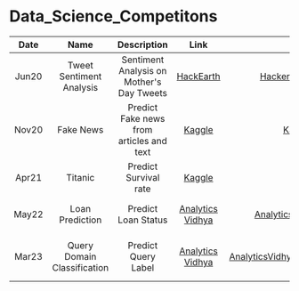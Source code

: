 # Data_Science_Competitons

|<b>Date</b> | <b>Name</b> | <b>Description</b> | <b>Link</b> | <b>Repository</b> | <b>Outcome</b> | <b>Deployment</b> | 
| :---:| :-:|:-: |:-: |:-: |:-: | :-:|
| Jun20| Tweet Sentiment Analysis| Sentiment Analysis on Mother's Day Tweets | [HackEarth](https://www.hackerearth.com/challenges/competitive/hackerearth-machine-learning-challenge-mothers-day/problems/) |[HackerEarth_TweetSentiment](https://github.com/apurvasijaria/Data_Science_Competitons/tree/master/HackerEarth_TweetSentiment) |(35th Public LB Rank) | |
| Nov20| Fake News | Predict Fake news from articles and text | [Kaggle](https://www.kaggle.com/c/fake-news) |[Kaggle_FakeNews](https://github.com/apurvasijaria/Data_Science_Competitions/tree/master/Kaggle_FakeNews) |(0.992 Private Score) | |
| Apr21| Titanic | Predict Survival rate | [Kaggle](https://www.kaggle.com/c/titanic) |[Kaggle_Titanic](https://github.com/apurvasijaria/Data_Science_Competitions/tree/master/Kaggle_Titanic) |(Top 5% Public Leaderboard) | https://titanic-survival-chances.herokuapp.com/ |
| May22| Loan Prediction | Predict Loan Status | [Analytics Vidhya](https://datahack.analyticsvidhya.com/contest/practice-problem-loan-prediction-iii/) |[AnalyticsVidhya_LoanPrediction](https://github.com/apurvasijaria/Data_Science_Competitions/tree/master/AnalyticsVidhya_LoanPrediction) |(Top 0.5% Public Leaderboard) |  |
| Mar23| Query Domain Classification | Predict Query Label | [Analytics Vidhya](https://datahack.analyticsvidhya.com/contest/query-domain-classification/) |[AnalyticsVidhya_QueryDomainClassification](https://github.com/apurvasijaria/Data_Science_Competitions/tree/master/AnalyticsVidhya_QueryDomainClassification) |(Top 4% Public and Private Leaderboard) |  |

